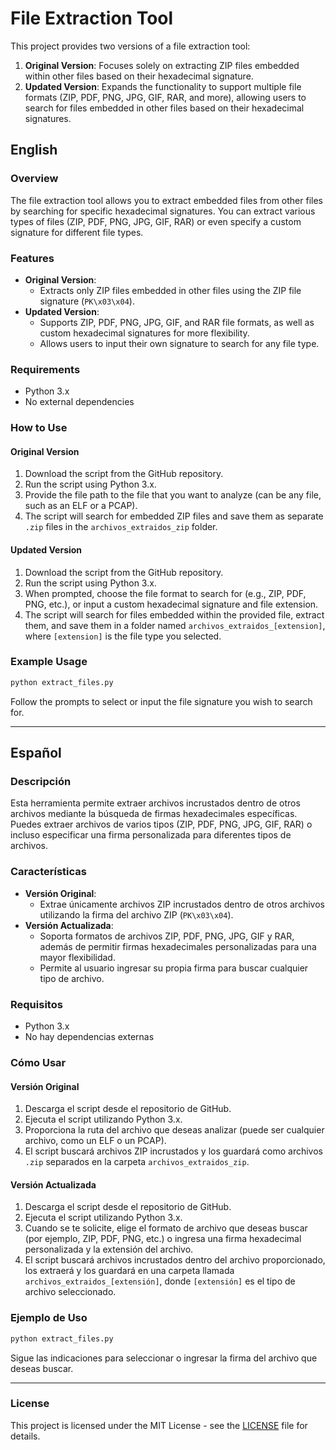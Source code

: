 # File Extraction Tool

This project provides two versions of a file extraction tool:

1. **Original Version**: Focuses solely on extracting ZIP files embedded within other files based on their hexadecimal signature.
2. **Updated Version**: Expands the functionality to support multiple file formats (ZIP, PDF, PNG, JPG, GIF, RAR, and more), allowing users to search for files embedded in other files based on their hexadecimal signatures.

## English

### Overview

The file extraction tool allows you to extract embedded files from other files by searching for specific hexadecimal signatures. You can extract various types of files (ZIP, PDF, PNG, JPG, GIF, RAR) or even specify a custom signature for different file types.

### Features

- **Original Version**:
    - Extracts only ZIP files embedded in other files using the ZIP file signature (`PK\x03\x04`).
- **Updated Version**:
    - Supports ZIP, PDF, PNG, JPG, GIF, and RAR file formats, as well as custom hexadecimal signatures for more flexibility.
    - Allows users to input their own signature to search for any file type.
  
### Requirements

- Python 3.x
- No external dependencies

### How to Use

#### Original Version

1. Download the script from the GitHub repository.
2. Run the script using Python 3.x.
3. Provide the file path to the file that you want to analyze (can be any file, such as an ELF or a PCAP).
4. The script will search for embedded ZIP files and save them as separate `.zip` files in the `archivos_extraidos_zip` folder.

#### Updated Version

1. Download the script from the GitHub repository.
2. Run the script using Python 3.x.
3. When prompted, choose the file format to search for (e.g., ZIP, PDF, PNG, etc.), or input a custom hexadecimal signature and file extension.
4. The script will search for files embedded within the provided file, extract them, and save them in a folder named `archivos_extraidos_[extension]`, where `[extension]` is the file type you selected.

### Example Usage

```bash
python extract_files.py
```

Follow the prompts to select or input the file signature you wish to search for.

---

## Español

### Descripción

Esta herramienta permite extraer archivos incrustados dentro de otros archivos mediante la búsqueda de firmas hexadecimales específicas. Puedes extraer archivos de varios tipos (ZIP, PDF, PNG, JPG, GIF, RAR) o incluso especificar una firma personalizada para diferentes tipos de archivos.

### Características

- **Versión Original**:
    - Extrae únicamente archivos ZIP incrustados dentro de otros archivos utilizando la firma del archivo ZIP (`PK\x03\x04`).
- **Versión Actualizada**:
    - Soporta formatos de archivos ZIP, PDF, PNG, JPG, GIF y RAR, además de permitir firmas hexadecimales personalizadas para una mayor flexibilidad.
    - Permite al usuario ingresar su propia firma para buscar cualquier tipo de archivo.

### Requisitos

- Python 3.x
- No hay dependencias externas

### Cómo Usar

#### Versión Original

1. Descarga el script desde el repositorio de GitHub.
2. Ejecuta el script utilizando Python 3.x.
3. Proporciona la ruta del archivo que deseas analizar (puede ser cualquier archivo, como un ELF o un PCAP).
4. El script buscará archivos ZIP incrustados y los guardará como archivos `.zip` separados en la carpeta `archivos_extraidos_zip`.

#### Versión Actualizada

1. Descarga el script desde el repositorio de GitHub.
2. Ejecuta el script utilizando Python 3.x.
3. Cuando se te solicite, elige el formato de archivo que deseas buscar (por ejemplo, ZIP, PDF, PNG, etc.) o ingresa una firma hexadecimal personalizada y la extensión del archivo.
4. El script buscará archivos incrustados dentro del archivo proporcionado, los extraerá y los guardará en una carpeta llamada `archivos_extraidos_[extensión]`, donde `[extensión]` es el tipo de archivo seleccionado.

### Ejemplo de Uso

```bash
python extract_files.py
```

Sigue las indicaciones para seleccionar o ingresar la firma del archivo que deseas buscar.

---

### License

This project is licensed under the MIT License - see the [LICENSE](LICENSE) file for details.
```
